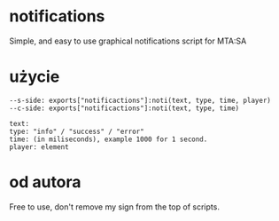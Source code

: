 # notifications
Simple, and easy to use graphical notifications script for MTA:SA
# użycie
```
--s-side: exports["notificactions"]:noti(text, type, time, player)
--c-side: exports["notificactions"]:noti(text, type, time)
```
```
text:
type: "info" / "success" / "error"
time: (in miliseconds), example 1000 for 1 second.
player: element
```
# od autora
Free to use, don't remove my sign from the top of scripts.
